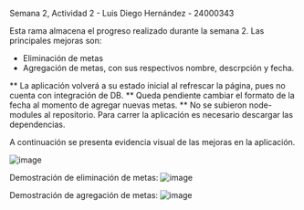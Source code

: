 Semana 2, Actividad 2 - Luis Diego Hernández - 24000343

Esta rama almacena el progreso realizado durante la semana 2. Las principales mejoras son: 
- Eliminación de metas
- Agregación de metas, con sus respectivos nombre, descrpción y fecha.

** La aplicación volverá a su estado inicial al refrescar la página, pues no cuenta con integración de DB. 
** Queda pendiente cambiar el formato de la fecha al momento de agregar nuevas metas.
** No se subieron node-modules al repositorio. Para carrer la aplicación es necesario descargar las dependencias. 

A continuación se presenta evidencia visual de las mejoras en la aplicación.

![image](https://github.com/user-attachments/assets/1f7b4cb1-3e4d-4fa2-8966-ca004546a7b2)

Demostración de eliminación de metas: 
![image](https://github.com/user-attachments/assets/d4faf3e1-1626-4309-b367-2d8bb414adb8)

Demostración de agregación de metas: 
![image](https://github.com/user-attachments/assets/2780c7fe-306a-4ce2-a240-1d80a187b1f4)
